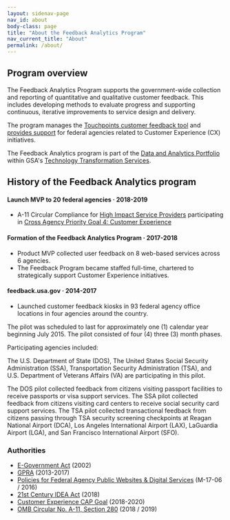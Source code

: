 ```yaml
---
layout: sidenav-page
nav_id: about
body-class: page
title: "About the Feedback Analytics Program"
nav_current_title: "About"
permalink: /about/
---
```


<a id="overview"></a>
## Program overview

The Feedback Analytics Program supports
the government-wide collection and reporting of
quantitative and qualitative customer feedback.
This includes developing methods to evaluate progress and supporting continuous, iterative improvements to service design and delivery.

The program manages the
[Touchpoints customer feedback tool](/services#products)
and [provides support](/services#services) for federal agencies related to Customer Experience (CX) initiatives.

The Feedback Analytics program is part of the
[Data and Analytics Portfolio](https://www.gsa.gov/about-us/organization/federal-acquisition-service/technology-transformation-services/tts-solutions#data)
within
GSA's
[Technology Transformation Services](https://www.gsa.gov/about-us/organization/federal-acquisition-service/technology-transformation-services).



<a id="history"></a>
## History of the Feedback Analytics program

#### Launch MVP to 20 federal agencies &middot; 2018-2019

- A-11 Circular Compliance for [High Impact Service Providers](https://www.performance.gov/cx/HISPList.pdf) participating in [Cross Agency Priority Goal 4: Customer Experience](https://www.performance.gov/cx/)

#### Formation of the Feedback Analytics Program &middot; 2017-2018

- Product MVP collected user feedback on 8 web-based services across 6 agencies.
- The Feedback Program became staffed full-time,
chartered to strategically support Customer Experience initiatives.

#### feedback.usa.gov &middot; 2014-2017

- Launched customer feedback kiosks in 93 federal agency office locations in four agencies around the country.

The pilot was scheduled to last for approximately one (1) calendar year beginning July 2015.
The pilot consisted of four (4) three (3) month phases.

Participating agencies included:

The U.S. Department of State (DOS), The United States Social Security Administration (SSA), Transportation Security Administration (TSA), and U.S. Department of Veterans Affairs (VA) are participating in this pilot.

The DOS pilot collected feedback from citizens visiting passport facilities to receive passports or visa support services. The SSA pilot collected feedback from citizens visiting card centers to receive social security card support services. The TSA pilot collected transactional feedback from citizens passing through TSA security screening checkpoints at Reagan National Airport (DCA), Los Angeles International Airport (LAX), LaGuardia Airport (LGA), and San Francisco International Airport (SFO).

### Authorities

- [E-Government Act](https://www.congress.gov/bill/107th-congress/house-bill/2458) (2002)
- [GPRA](https://www.congress.gov/bill/111th-congress/house-bill/2142) (2013-2017)
- [Policies for Federal Agency Public Websites & Digital Services](https://www.whitehouse.gov/sites/whitehouse.gov/files/omb/memoranda/2017/m-17-06.pdf) (M-17-06 / 2016)
- [21st Century IDEA Act](https://www.congress.gov/bill/115th-congress/house-bill/5759/) (2018)
- [Customer Experience CAP Goal](https://www.performance.gov/cx/) (2018-2020)
- [OMB Circular No. A-11, Section 280](https://www.whitehouse.gov/wp-content/uploads/2018/06/a11.pdf) (2018 / 2019)
